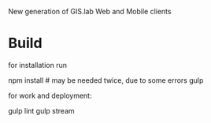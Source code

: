New generation of GIS.lab Web and Mobile clients


Build
=====

for installation run

  npm install # may be needed twice, due to some errors
  gulp 


for work and deployment:

  gulp lint
  gulp stream
